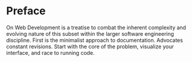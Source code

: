 # Preface

On Web Development is a treatise to combat the inherent complexity and evolving nature of this subset within the larger software engineering discipline. First is the minimalist approach to documentation. Advocates constant revisions. Start with the core of the problem, visualize your interface, and race to running code.
